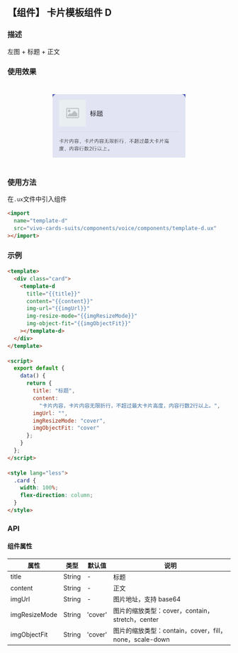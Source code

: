 ## 【组件】 卡片模板组件 D

### 描述

左图 + 标题 + 正文

### 使用效果

<div style="text-align: center;margin: 40px;">
  <img src="../../assets/voice-template-d-1.jpg" style="width:300px" alt="voice-template-d-1"/>
</div>

### 使用方法

在`.ux`文件中引入组件

```html
<import
  name="template-d"
  src="vivo-cards-suits/components/voice/components/template-d.ux"
></import>
```

### 示例

```html
<template>
  <div class="card">
    <template-d
      title="{{title}}"
      content="{{content}}"
      img-url="{{imgUrl}}"
      img-resize-mode="{{imgResizeMode}}"
      img-object-fit="{{imgObjectFit}}"
    ></template-d>
  </div>
</template>

<script>
  export default {
    data() {
      return {
        title: "标题",
        content:
          "卡片内容，卡片内容无限折行，不超过最大卡片高度，内容行数2行以上。",
        imgUrl: "",
        imgResizeMode: "cover",
        imgObjectFit: "cover"
      };
    }
  };
</script>

<style lang="less">
  .card {
    width: 100%;
    flex-direction: column;
  }
</style>
```

### API

#### 组件属性

| 属性          | 类型   | 默认值  | 说明                                                   |
| ------------- | ------ | ------- | ------------------------------------------------------ |
| title         | String | -       | 标题                                                   |
| content       | String | -       | 正文                                                   |
| imgUrl        | String | -       | 图片地址，支持 base64                                  |
| imgResizeMode | String | 'cover' | 图片的缩放类型：cover，contain，stretch，center        |
| imgObjectFit  | String | 'cover' | 图片的缩放类型：contain，cover，fill，none，scale-down |
